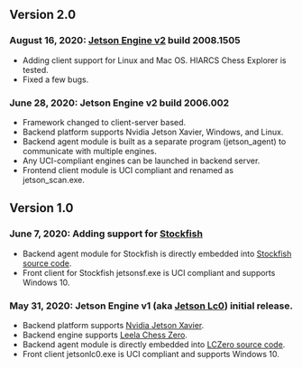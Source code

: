 ## Version 2.0

### August 16, 2020: [Jetson Engine v2](http://www.ezchess.org/jetson_v2/UserGuide.html) build 2008.1505
* Adding client support for Linux and Mac OS. HIARCS Chess Explorer is tested.
* Fixed a few bugs.

### June 28, 2020: Jetson Engine v2 build 2006.002
* Framework changed to client-server based.
* Backend platform supports Nvidia Jetson Xavier, Windows, and Linux.
* Backend agent module is built as a separate program (jetson_agent) to communicate with multiple engines.
* Any UCI-compliant engines can be launched in backend server. 
* Frontend client module is UCI compliant and renamed as jetson_scan.exe.

## Version 1.0

### June 7, 2020: Adding support for [Stockfish](https://stockfishchess.org/)
* Backend agent module for Stockfish is directly embedded into [Stockfish source code](https://github.com/official-stockfish/Stockfish).
* Front client for Stockfish jetsonsf.exe is UCI compliant and supports Windows 10.

### May 31, 2020: Jetson Engine v1 (aka [Jetson Lc0](http://www.ezchess.org/jetson_v1/JetsonLc0UserGuide.html)) initial release. 
* Backend platform supports [Nvidia Jetson Xavier](https://www.nvidia.com/en-us/autonomous-machines/embedded-systems/jetson-xavier-nx/).
* Backend engine supports [Leela Chess Zero](https://lczero.org/).
* Backend agent module is directly embedded into [LCZero source code](https://github.com/LeelaChessZero/lc0).
* Front client jetsonlc0.exe is UCI compliant and supports Windows 10.
